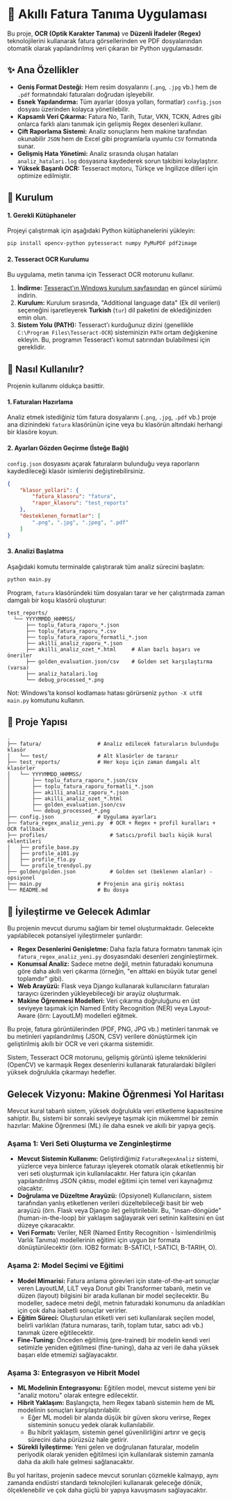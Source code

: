 # 🧾 Akıllı Fatura Tanıma Uygulaması

Bu proje, **OCR (Optik Karakter Tanıma)** ve **Düzenli İfadeler (Regex)** teknolojilerini kullanarak fatura görsellerinden ve PDF dosyalarından otomatik olarak yapılandırılmış veri çıkaran bir Python uygulamasıdır.

## ✨ Ana Özellikler

- **Geniş Format Desteği:** Hem resim dosyalarını (`.png`, `.jpg` vb.) hem de `.pdf` formatındaki faturaları doğrudan işleyebilir.
- **Esnek Yapılandırma:** Tüm ayarlar (dosya yolları, formatlar) `config.json` dosyası üzerinden kolayca yönetilebilir.
- **Kapsamlı Veri Çıkarma:** Fatura No, Tarih, Tutar, VKN, TCKN, Adres gibi onlarca farklı alanı tanımak için gelişmiş Regex desenleri kullanır.
- **Çift Raporlama Sistemi:** Analiz sonuçlarını hem makine tarafından okunabilir `JSON` hem de Excel gibi programlarla uyumlu `CSV` formatında sunar.
- **Gelişmiş Hata Yönetimi:** Analiz sırasında oluşan hataları `analiz_hatalari.log` dosyasına kaydederek sorun takibini kolaylaştırır.
- **Yüksek Başarılı OCR:** Tesseract motoru, Türkçe ve İngilizce dilleri için optimize edilmiştir.

## 🚀 Kurulum

#### 1. Gerekli Kütüphaneler

Projeyi çalıştırmak için aşağıdaki Python kütüphanelerini yükleyin:

```bash
pip install opencv-python pytesseract numpy PyMuPDF pdf2image
```

#### 2. Tesseract OCR Kurulumu

Bu uygulama, metin tanıma için Tesseract OCR motorunu kullanır.

1.  **İndirme:** [Tesseract'ın Windows kurulum sayfasından](https://github.com/UB-Mannheim/tesseract/wiki) en güncel sürümü indirin.
2.  **Kurulum:** Kurulum sırasında, "Additional language data" (Ek dil verileri) seçeneğini işaretleyerek **Turkish** (`tur`) dil paketini de eklediğinizden emin olun.
3.  **Sistem Yolu (PATH):** Tesseract'ı kurduğunuz dizini (genellikle `C:\Program Files\Tesseract-OCR`) sisteminizin `PATH` ortam değişkenine ekleyin. Bu, programın Tesseract'ı komut satırından bulabilmesi için gereklidir.

## 📖 Nasıl Kullanılır?

Projenin kullanımı oldukça basittir.

#### 1. Faturaları Hazırlama

Analiz etmek istediğiniz tüm fatura dosyalarını (`.png`, `.jpg`, `.pdf` vb.) proje ana dizinindeki `fatura` klasörünün içine veya bu klasörün altındaki herhangi bir klasöre koyun.

#### 2. Ayarları Gözden Geçirme (İsteğe Bağlı)

`config.json` dosyasını açarak faturaların bulunduğu veya raporların kaydedileceği klasör isimlerini değiştirebilirsiniz.

```json
{
    "klasor_yollari": {
        "fatura_klasoru": "fatura",
        "rapor_klasoru": "test_reports"
    },
    "desteklenen_formatlar": [
        ".png", ".jpg", ".jpeg", ".pdf"
    ]
}
```

#### 3. Analizi Başlatma

Aşağıdaki komutu terminalde çalıştırarak tüm analiz sürecini başlatın:

```bash
python main.py
```

Program, `fatura` klasöründeki tüm dosyaları tarar ve her çalıştırmada zaman damgalı bir koşu klasörü oluşturur:

```
test_reports/
  └── YYYYMMDD_HHMMSS/
      ├── toplu_fatura_raporu_*.json
      ├── toplu_fatura_raporu_*.csv
      ├── toplu_fatura_raporu_formatli_*.json
      ├── akilli_analiz_raporu_*.json
      ├── akilli_analiz_ozet_*.html     # Alan bazlı başarı ve öneriler
      ├── golden_evaluation.json/csv    # Golden set karşılaştırma (varsa)
      ├── analiz_hatalari.log
      └── debug_processed_*.png
```

Not: Windows’ta konsol kodlaması hatası görürseniz `python -X utf8 main.py` komutunu kullanın.

## 📂 Proje Yapısı

```
.
├── fatura/                  # Analiz edilecek faturaların bulunduğu klasör
│   └── test/                # Alt klasörler de taranır
├── test_reports/            # Her koşu için zaman damgalı alt klasörler
│   └── YYYYMMDD_HHMMSS/
│       ├── toplu_fatura_raporu_*.json/csv
│       ├── toplu_fatura_raporu_formatli_*.json
│       ├── akilli_analiz_raporu_*.json
│       ├── akilli_analiz_ozet_*.html
│       ├── golden_evaluation.json/csv
│       └── debug_processed_*.png
├── config.json              # Uygulama ayarları
├── fatura_regex_analiz_yeni.py  # OCR + Regex + profil kuralları + OCR fallback
├── profiles/                    # Satıcı/profil bazlı küçük kural eklentileri
│   ├── profile_base.py
│   ├── profile_a101.py
│   ├── profile_flo.py
│   └── profile_trendyol.py
├── golden/golden.json           # Golden set (beklenen alanlar) - opsiyonel
├── main.py                  # Projenin ana giriş noktası
└── README.md                # Bu dosya
```

## 🎯 İyileştirme ve Gelecek Adımlar

Bu projenin mevcut durumu sağlam bir temel oluşturmaktadır. Gelecekte yapılabilecek potansiyel iyileştirmeler şunlardır:

- **Regex Desenlerini Genişletme:** Daha fazla fatura formatını tanımak için `fatura_regex_analiz_yeni.py` dosyasındaki desenleri zenginleştirmek.
- **Konumsal Analiz:** Sadece metne değil, metnin faturadaki konumuna göre daha akıllı veri çıkarma (örneğin, "en alttaki en büyük tutar genel toplamdır" gibi).
- **Web Arayüzü:** Flask veya Django kullanarak kullanıcıların faturaları tarayıcı üzerinden yükleyebileceği bir arayüz oluşturmak.
- **Makine Öğrenmesi Modelleri:** Veri çıkarma doğruluğunu en üst seviyeye taşımak için Named Entity Recognition (NER) veya Layout-Aware (örn: LayoutLM) modelleri eğitmek.

Bu proje, fatura görüntülerinden (PDF, PNG, JPG vb.) metinleri tanımak ve bu metinleri yapılandırılmış (JSON, CSV) verilere dönüştürmek için geliştirilmiş akıllı bir OCR ve veri çıkarma sistemidir.

Sistem, Tesseract OCR motorunu, gelişmiş görüntü işleme tekniklerini (OpenCV) ve karmaşık Regex desenlerini kullanarak faturalardaki bilgileri yüksek doğrulukla çıkarmayı hedefler.

## Gelecek Vizyonu: Makine Öğrenmesi Yol Haritası

Mevcut kural tabanlı sistem, yüksek doğrulukla veri etiketleme kapasitesine sahiptir. Bu, sistemi bir sonraki seviyeye taşımak için mükemmel bir zemin hazırlar: Makine Öğrenmesi (ML) ile daha esnek ve akıllı bir yapıya geçiş.

### Aşama 1: Veri Seti Oluşturma ve Zenginleştirme
- **Mevcut Sistemin Kullanımı:** Geliştirdiğimiz `FaturaRegexAnaliz` sistemi, yüzlerce veya binlerce faturayı işleyerek otomatik olarak etiketlenmiş bir veri seti oluşturmak için kullanılacaktır. Her fatura için çıkarılan yapılandırılmış JSON çıktısı, model eğitimi için temel veri kaynağımız olacaktır.
- **Doğrulama ve Düzeltme Arayüzü:** (Opsiyonel) Kullanıcıların, sistem tarafından yanlış etiketlenen verileri düzeltebileceği basit bir web arayüzü (örn. Flask veya Django ile) geliştirilebilir. Bu, "insan-döngüde" (human-in-the-loop) bir yaklaşım sağlayarak veri setinin kalitesini en üst düzeye çıkaracaktır.
- **Veri Formatı:** Veriler, NER (Named Entity Recognition - İsimlendirilmiş Varlık Tanıma) modellerinin eğitimi için uygun bir formata dönüştürülecektir (örn. IOB2 formatı: B-SATICI, I-SATICI, B-TARIH, O).

### Aşama 2: Model Seçimi ve Eğitimi
- **Model Mimarisi:** Fatura anlama görevleri için state-of-the-art sonuçlar veren LayoutLM, LiLT veya Donut gibi Transformer tabanlı, metin ve düzen (layout) bilgisini bir arada kullanan bir model seçilecektir. Bu modeller, sadece metni değil, metnin faturadaki konumunu da anladıkları için çok daha isabetli sonuçlar verirler.
- **Eğitim Süreci:** Oluşturulan etiketli veri seti kullanılarak seçilen model, belirli varlıkları (fatura numarası, tarih, toplam tutar, satıcı adı vb.) tanımak üzere eğitilecektir.
- **Fine-Tuning:** Önceden eğitilmiş (pre-trained) bir modelin kendi veri setimizle yeniden eğitilmesi (fine-tuning), daha az veri ile daha yüksek başarı elde etmemizi sağlayacaktır.

### Aşama 3: Entegrasyon ve Hibrit Model
- **ML Modelinin Entegrasyonu:** Eğitilen model, mevcut sisteme yeni bir "analiz motoru" olarak entegre edilecektir.
- **Hibrit Yaklaşım:** Başlangıçta, hem Regex tabanlı sistemin hem de ML modelinin sonuçları karşılaştırılabilir.
  - Eğer ML modeli bir alanda düşük bir güven skoru verirse, Regex sisteminin sonucu yedek olarak kullanılabilir.
  - Bu hibrit yaklaşım, sistemin genel güvenilirliğini artırır ve geçiş sürecini daha pürüzsüz hale getirir.
- **Sürekli İyileştirme:** Yeni gelen ve doğrulanan faturalar, modelin periyodik olarak yeniden eğitilmesi için kullanılarak sistemin zamanla daha da akıllı hale gelmesi sağlanacaktır.

Bu yol haritası, projenin sadece mevcut sorunları çözmekle kalmayıp, aynı zamanda endüstri standardı teknolojileri kullanarak geleceğe dönük, ölçeklenebilir ve çok daha güçlü bir yapıya kavuşmasını sağlayacaktır.